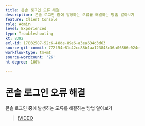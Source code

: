 ```yaml
---
title: 콘솔 로그인 오류 해결
description: 콘솔 로그인 중에 발생하는 오류를 해결하는 방법 알아보기
feature: Client Console
role: Admin
level: Experienced
type: Troubleshooting
kt: 8392
exl-id: 17032587-52c6-48de-89e6-a3ea634d3d63
source-git-commit: 772f54e81c42cc88b1aa123843c36a06866c024e
workflow-type: tm+mt
source-wordcount: '26'
ht-degree: 100%

---
```


# 콘솔 로그인 오류 해결

콘솔 로그인 중에 발생하는 오류를 해결하는 방법 알아보기

>[!VIDEO](https://video.tv.adobe.com/v/335896?quality=12)
